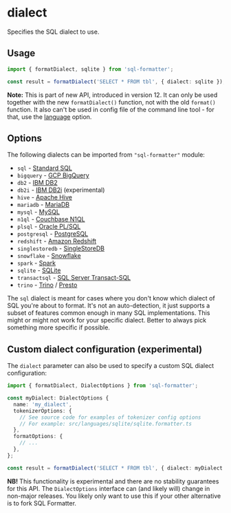 # dialect

Specifies the SQL dialect to use.

## Usage

```ts
import { formatDialect, sqlite } from 'sql-formatter';

const result = formatDialect('SELECT * FROM tbl', { dialect: sqlite });
```

**Note:** This is part of new API, introduced in version 12.
It can only be used together with the new `formatDialect()` function,
not with the old `format()` function.
It also can't be used in config file of the command line tool -
for that, use the [language][] option.

## Options

The following dialects can be imported from `"sql-formatter"` module:

- `sql` - [Standard SQL][]
- `bigquery` - [GCP BigQuery][]
- `db2` - [IBM DB2][]
- `db2i` - [IBM DB2i][] (experimental)
- `hive` - [Apache Hive][]
- `mariadb` - [MariaDB][]
- `mysql` - [MySQL][]
- `n1ql` - [Couchbase N1QL][]
- `plsql` - [Oracle PL/SQL][]
- `postgresql` - [PostgreSQL][]
- `redshift` - [Amazon Redshift][]
- `singlestoredb` - [SingleStoreDB][]
- `snowflake` - [Snowflake][]
- `spark` - [Spark][]
- `sqlite` - [SQLite][]
- `transactsql` - [SQL Server Transact-SQL][tsql]
- `trino` - [Trino][] / [Presto][]

The `sql` dialect is meant for cases where you don't know which dialect of SQL you're about to format.
It's not an auto-detection, it just supports a subset of features common enough in many SQL implementations.
This might or might not work for your specific dialect.
Better to always pick something more specific if possible.

## Custom dialect configuration (experimental)

The `dialect` parameter can also be used to specify a custom SQL dialect configuration:

```ts
import { formatDialect, DialectOptions } from 'sql-formatter';

const myDialect: DialectOptions {
  name: 'my_dialect',
  tokenizerOptions: {
    // See source code for examples of tokenizer config options
    // For example: src/languages/sqlite/sqlite.formatter.ts
  },
  formatOptions: {
    // ...
  },
};

const result = formatDialect('SELECT * FROM tbl', { dialect: myDialect });
```

**NB!** This functionality is experimental and there are no stability guarantees for this API.
The `DialectOptions` interface can (and likely will) change in non-major releases.
You likely only want to use this if your other alternative is to fork SQL Formatter.

[standard sql]: https://en.wikipedia.org/wiki/SQL:2011
[gcp bigquery]: https://cloud.google.com/bigquery
[ibm db2]: https://www.ibm.com/analytics/us/en/technology/db2/
[ibm db2i]: https://www.ibm.com/docs/en/i/7.5?topic=overview-db2-i
[apache hive]: https://hive.apache.org/
[mariadb]: https://mariadb.com/
[mysql]: https://www.mysql.com/
[couchbase n1ql]: http://www.couchbase.com/n1ql
[oracle pl/sql]: http://www.oracle.com/technetwork/database/features/plsql/index.html
[postgresql]: https://www.postgresql.org/
[presto]: https://prestodb.io/docs/current/
[amazon redshift]: https://docs.aws.amazon.com/redshift/latest/dg/cm_chap_SQLCommandRef.html
[singlestoredb]: https://docs.singlestore.com/managed-service/en/reference.html
[snowflake]: https://docs.snowflake.com/en/index.html
[spark]: https://spark.apache.org/docs/latest/api/sql/index.html
[sqlite]: https://sqlite.org/index.html
[trino]: https://trino.io/docs/current/
[tsql]: https://docs.microsoft.com/en-us/sql/sql-server/
[language]: ./language.md
